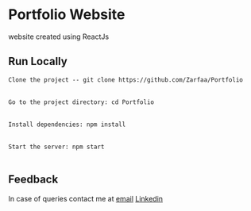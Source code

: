 # Portfolio Website
website created using ReactJs

## Run Locally

`Clone the project -- git clone https://github.com/Zarfaa/Portfolio`<br><br>

`Go to the project directory: cd Portfolio`<br><br>

`Install dependencies: npm install`<br><br>

`Start the server: npm start`<br><br>

 ## Feedback
 In case of queries contact me at 
 [email](zarfamasood924.gmail.com)
 [Linkedin](https://www.linkedin.com/in/zarfa-masood/)
 
